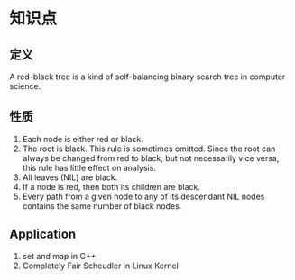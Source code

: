# 知识点
## 定义
A red–black tree is a kind of self-balancing binary search tree in computer science.
## 性质
1. Each node is either red or black.
2. The root is black. This rule is sometimes omitted. Since the root can always be changed from red to black, but not necessarily vice versa, this rule has little effect on analysis.
3. All leaves (NIL) are black.
4. If a node is red, then both its children are black.
5. Every path from a given node to any of its descendant NIL nodes contains the same number of black nodes.
## Application
1. set and map in C++
2. Completely Fair Scheudler in Linux Kernel
